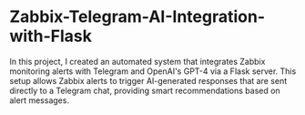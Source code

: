 # Zabbix-Telegram-AI-Integration-with-Flask
In this project, I created an automated system that integrates Zabbix monitoring alerts with Telegram and OpenAI's GPT-4 via a Flask server. This setup allows Zabbix alerts to trigger AI-generated responses that are sent directly to a Telegram chat, providing smart recommendations based on alert messages.
